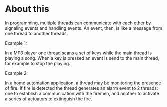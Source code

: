 # About this

In programming, multiple threads can communicate with each other by signaling events and handling events. An event, then, is like a message from one thread to another threads.

  Example 1:
 
  In a MP3 player one thread scans a set of keys while the main thread is playing a song. When a key is pressed an event is send to the main thread, for example to stop the playing.

  Example 2: 

  In a home automation application, a thread may be monitoring the presence of fire. If fire is detected the thread generates an alarm event to 2 threads: one to establish a communication with the firemen, and another to activate a series of actuators to extinguish the fire.


